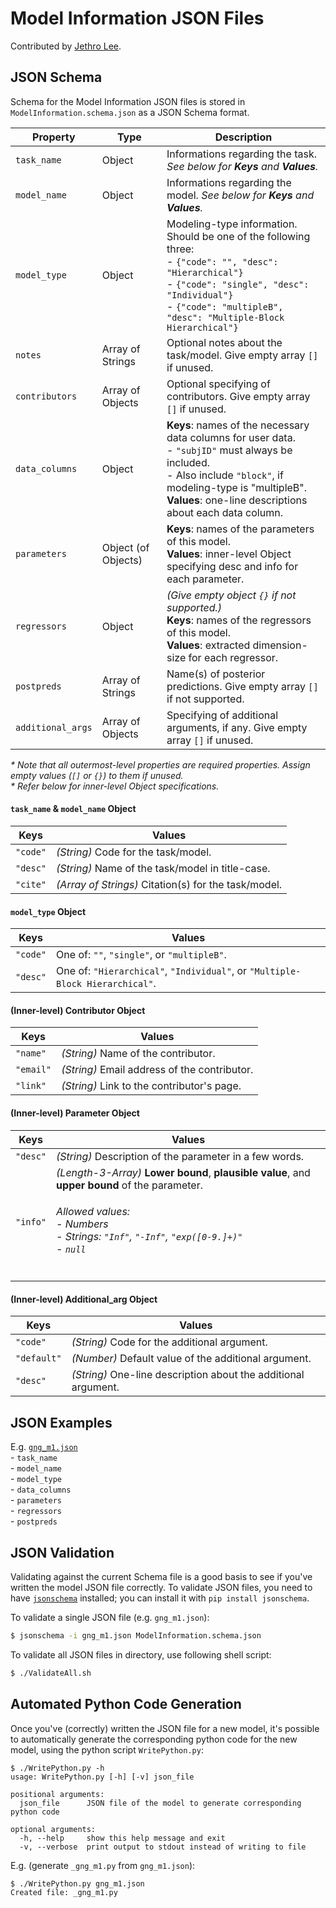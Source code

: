 # Model Information JSON Files

Contributed by [Jethro Lee][jethro-lee].

[jethro-lee]: https://github.com/dlemfh

## JSON Schema

Schema for the Model Information JSON files is stored in `ModelInformation.schema.json` as a JSON Schema format.

| Property          | Type                | Description
|-------------------|---------------------|----------------------------------|
| `task_name`       | Object              | Informations regarding the task. *See below for **Keys** and **Values**.*
| `model_name`      | Object              | Informations regarding the model. *See below for **Keys** and **Values**.*
| `model_type`      | Object              | Modeling-type information. Should be one of the following three:</br> - `{"code": "", "desc": "Hierarchical"}`</br> - `{"code": "single", "desc": "Individual"}`</br> - `{"code": "multipleB", "desc": "Multiple-Block Hierarchical"}`
| `notes`           | Array of Strings    | Optional notes about the task/model. Give empty array `[]` if unused.
| `contributors`    | Array of Objects    | Optional specifying of contributors. Give empty array `[]` if unused.
| `data_columns`    | Object              | **Keys**: names of the necessary data columns for user data.</br> - `"subjID"` must always be included.</br> - Also include `"block"`, if modeling-type is "multipleB".</br> **Values**: one-line descriptions about each data column.
| `parameters`      | Object (of Objects) | **Keys**: names of the parameters of this model.</br> **Values**: inner-level Object specifying desc and info for each parameter.
| `regressors`      | Object              | *(Give empty object `{}` if not supported.)*</br> **Keys**: names of the regressors of this model.</br> **Values**: extracted dimension-size for each regressor.
| `postpreds`       | Array of Strings    | Name(s) of posterior predictions. Give empty array `[]` if not supported.
| `additional_args` | Array of Objects    | Specifying of additional arguments, if any. Give empty array `[]` if unused.

*\* Note that all outermost-level properties are required properties. Assign empty values (`[]` or `{}`) to them if unused.*  
*\* Refer below for inner-level Object specifications.*

#### `task_name` & `model_name` Object
| Keys     | Values
|----------|-------------------------------------|
| `"code"` | *(String)* Code for the task/model.
| `"desc"` | *(String)* Name of the task/model in title-case.
| `"cite"` | *(Array of Strings)* Citation(s) for the task/model.

#### `model_type` Object
| Keys     | Values
|----------|---------------------------------------------|
| `"code"` | One of: `""`, `"single"`, or `"multipleB"`.
| `"desc"` | One of: `"Hierarchical"`, `"Individual"`, or `"Multiple-Block Hierarchical"`.

#### (Inner-level) Contributor Object
| Keys      | Values
|-----------|-------------------------------------|
| `"name"`  | *(String)* Name of the contributor.
| `"email"` | *(String)* Email address of the contributor.
| `"link"`  | *(String)* Link to the contributor's page.

#### (Inner-level) Parameter Object
| Keys     | Values
|----------|---------------------------------------------------------|
| `"desc"` | *(String)* Description of the parameter in a few words.
| `"info"` | *(Length-3-Array)* **Lower bound**, **plausible value**, and **upper bound** of the parameter. <h6><em>Allowed values:</em><br>- Numbers<br>- Strings: `"Inf"`, `"-Inf"`, `"exp([0-9.]+)"`<br>- `null`</h6>

#### (Inner-level) Additional_arg Object
| Keys        | Values
|-------------|----------------------------------------------|
| `"code"`    | *(String)* Code for the additional argument.
| `"default"` | *(Number)* Default value of the additional argument.
| `"desc"`    | *(String)* One-line description about the additional argument.

## JSON Examples

E.g. [`gng_m1.json`](./gng_m1.json)  
\- `task_name`  
\- `model_name`  
\- `model_type`  
\- `data_columns`  
\- `parameters`  
\- `regressors`  
\- `postpreds`  

## JSON Validation

Validating against the current Schema file is a good basis to see if you've
written the model JSON file correctly.
To validate JSON files, you need to have [`jsonschema`][jsonschema] installed; you can
install it with `pip install jsonschema`.

[jsonschema]: https://github.com/Julian/jsonschema

To validate a single JSON file (e.g. `gng_m1.json`):

```sh
$ jsonschema -i gng_m1.json ModelInformation.schema.json
```

To validate all JSON files in directory, use following shell script:

```sh
$ ./ValidateAll.sh
```

## Automated Python Code Generation

Once you've (correctly) written the JSON file for a new model, it's possible to
automatically generate the corresponding python code for the new model,
using the python script `WritePython.py`:

```
$ ./WritePython.py -h
usage: WritePython.py [-h] [-v] json_file

positional arguments:
  json_file      JSON file of the model to generate corresponding python code

optional arguments:
  -h, --help     show this help message and exit
  -v, --verbose  print output to stdout instead of writing to file
```

E.g. (generate `_gng_m1.py` from `gng_m1.json`):

```sh
$ ./WritePython.py gng_m1.json
Created file: _gng_m1.py
```
